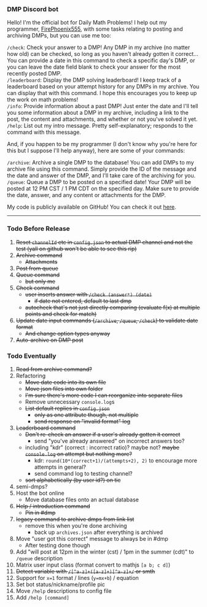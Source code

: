 ### DMP Discord bot
Hello! I'm the official bot for Daily Math Problems! I help out my programmer, [FirePhoenix555](https://github.com/FirePhoenix555), with some tasks relating to posting and archiving DMPs, but you can use me too:

`/check`: Check your answer to a DMP! Any DMP in my archive (no matter how old) can be checked, so long as you haven't already gotten it correct... You can provide a date in this command to check a specific day's DMP, or you can leave the date field blank to check your answer for the most recently posted DMP.  
`/leaderboard`: Display the DMP solving leaderboard! I keep track of a leaderboard based on your attempt history for any DMPs in my archive. You can display that with this command. I hope this encourages you to keep up the work on math problems!  
`/info`: Provide information about a past DMP! Just enter the date and I'll tell you some information about a DMP in my archive, including a link to the post, the content and attachments, and whether or not you've solved it yet.  
`/help`: List out my intro message. Pretty self-explanatory; responds to the command with this message.

And, if you happen to be my programmer (I don't know why you're here for this but I suppose I'll help anyway), here are some of your commands:

`/archive`: Archive a single DMP to the database! You can add DMPs to my archive file using this command. Simply provide the ID of the message and the date and answer of the DMP, and I'll take care of the archiving for you.  
`/queue`: Queue a DMP to be posted on a specified date! Your DMP will be posted at 12 PM CST / 1 PM CDT on the specified day. Make sure to provide the date, answer, and any content or attachments for the DMP.

My code is publicly available on GitHub! You can check it out [here](https://github.com/FirePhoenix555/dmp-discord-bot).

---
### Todo Before Release
1. ~~Reset `channelId` etc in `config.json` to actual DMP channel and not the test (yall on github won't be able to see this rip)~~
2. ~~Archive command~~
    * ~~Attachments~~
3. ~~Post from queue~~
4. ~~Queue command~~
    * ~~but only me~~
5. ~~Check command~~
    * ~~user inserts answer with `/check (answer*) (date)`~~
      * ~~if date not entered, default to last dmp~~
    * ~~autocheck that's not just directly comparing (evaluate f(x) at multiple points and check for match)~~
6. ~~Update date input commands (`/archive`, `/queue`, `/check`) to validate date format~~
    * ~~And change option types anyway~~
7. ~~Auto-archive on DMP post~~

### Todo Eventually
1. ~~Read from archive command?~~
2. Refactoring
    * ~~Move date code into its own file~~
    * ~~Move json files into own folder~~
    * ~~I'm sure there's more code I can reorganize into separate files~~
    * Remove unnecessary `console.log`s
    * ~~List default replies in `config.json`~~
      * ~~only as one attribute though, not multiple~~
      * ~~send response on "invalid format" log~~
3. ~~Leaderboard command~~
    * ~~Don't re-check an answer if a user's already gotten it correct~~
      * send "you've already answered" on incorrect answers too?
    * including "kdr" (correct : incorrect ratio)? maybe not? ~~maybe `console.log` on attempt but nothing more?~~
      * kdr: `round(10*(correct+1)/(attempts+2), 2)` to encourage more attempts in general?
      * send command log to testing channel?
    * ~~sort alphabetically (by user id?) on tie~~
4. semi-dmps?
5. Host the bot online
    * Move database files onto an actual database
6. ~~Help / introduction command~~
    * ~~Pin in #dmp~~
7. ~~legacy command to archive dmps from link list~~
    * remove this when you're done archiving
      * back up `archives.json` after everything is archived
8. Move "user got this correct" message to always be in #dmp
    * After testing done though
9. Add "will post at 12pm in the winter (cst) / 1pm in the summer (cdt)" to `/queue` description
10. Matrix user input class (format convert to mathjs `[a b; c d]`)
11. ~~Detect variable with `/[^a-z]+([a-z]+)[^a-z]+/` or smth~~
12. Support for `x=1` format / lines (`y=mx+b`) / equation
13. Set bot status/nickname/profile pic
14. Move `/help` descriptions to config file
15. Add `/help [command]`